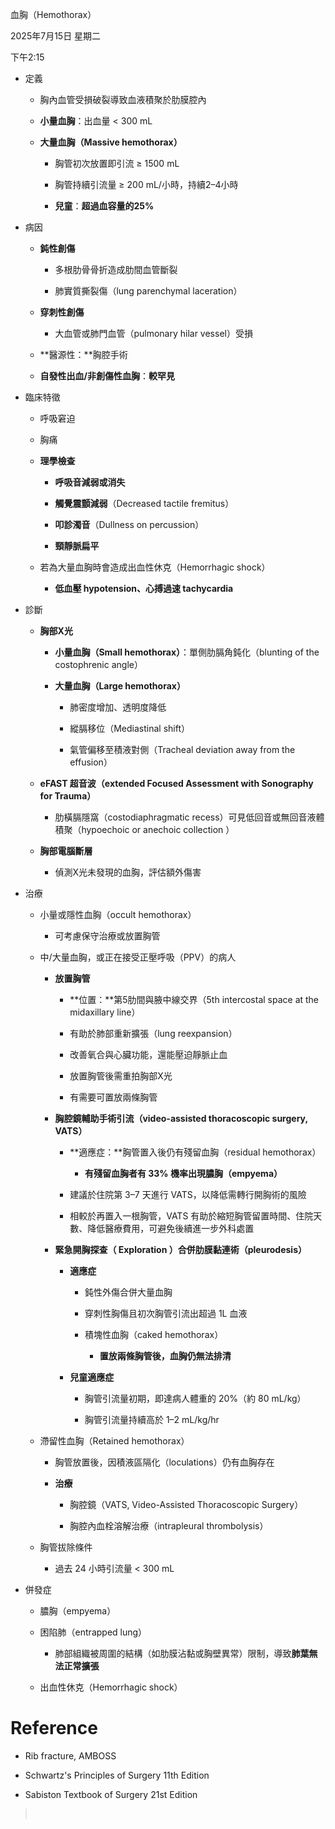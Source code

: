 血胸（Hemothorax）

2025年7月15日 星期二

下午2:15

- 定義

  - 胸內血管受損破裂導致血液積聚於肋膜腔內

  - **小量血胸**：出血量 \< 300 mL

  - **大量血胸（Massive hemothorax）**

    - 胸管初次放置即引流 ≥ 1500 mL

    - 胸管持續引流量 ≥ 200 mL/小時，持續2–4小時

    - **兒童**：**超過血容量的25%**

- 病因

  - **鈍性創傷**

    - 多根肋骨骨折造成肋間血管斷裂

    - 肺實質撕裂傷（lung parenchymal laceration）

  - **穿刺性創傷**

    - 大血管或肺門血管（pulmonary hilar vessel）受損

  - **醫源性：**胸腔手術

  - **自發性出血/非創傷性血胸**：**較罕見**

- 臨床特徵

  - 呼吸窘迫

  - 胸痛

  - **理學檢查**

    - **呼吸音減弱或消失**

    <!-- -->

    - **觸覺震顫減弱**（Decreased tactile fremitus）

    - **叩診濁音**（Dullness on percussion）

    <!-- -->

    - **頸靜脈扁平**

  - 若為大量血胸時會造成出血性休克（Hemorrhagic shock）

    - **低血壓 hypotension、心搏過速 tachycardia**

- 診斷

  - **胸部X光**

    - **小量血胸（Small hemothorax）**：單側肋膈角鈍化（blunting of the costophrenic angle）

    - **大量血胸（Large hemothorax）**

      - 肺密度增加、透明度降低

      - 縱膈移位（Mediastinal shift）

      - 氣管偏移至積液對側（Tracheal deviation away from the effusion）

  - **eFAST 超音波（extended Focused Assessment with Sonography for Trauma）**

    - 肋橫膈隱窩（costodiaphragmatic recess）可見低回音或無回音液體積聚（hypoechoic or anechoic collection ）

  - **胸部電腦斷層**

    - 偵測X光未發現的血胸，評估額外傷害

- 治療

  - 小量或隱性血胸（occult hemothorax）

    - 可考慮保守治療或放置胸管

  - 中/大量血胸，或正在接受正壓呼吸（PPV）的病人

    - **放置胸管**

      - **位置：**第5肋間與腋中線交界（5th intercostal space at the midaxillary line）

      - 有助於肺部重新擴張（lung reexpansion）

      - 改善氧合與心臟功能，還能壓迫靜脈止血

      - 放置胸管後需重拍胸部X光

      - 有需要可置放兩條胸管

    - **胸腔鏡輔助手術引流（video-assisted thoracoscopic surgery, VATS）**

      - **適應症：**胸管置入後仍有殘留血胸（residual hemothorax）

        - **有殘留血胸者有 33% 機率出現膿胸（empyema）**

      - 建議於住院第 3–7 天進行 VATS，以降低需轉行開胸術的風險

      - 相較於再置入一根胸管，VATS 有助於縮短胸管留置時間、住院天數、降低醫療費用，可避免後續進一步外科處置

    - **緊急開胸探查（ Exploration ）合併肋膜黏連術（pleurodesis）**

      - **適應症**

        - 鈍性外傷合併大量血胸

        - 穿刺性胸傷且初次胸管引流出超過 1L 血液

        - 積塊性血胸（caked hemothorax）

          - **置放兩條胸管後，血胸仍無法排清**

      - **兒童適應症**

        - 胸管引流量初期，即達病人體重的 20%（約 80 mL/kg）

        - 胸管引流量持續高於 1–2 mL/kg/hr

  - 滯留性血胸（Retained hemothorax）

    - 胸管放置後，因積液區隔化（loculations）仍有血胸存在

    - **治療**

      - 胸腔鏡（VATS, Video-Assisted Thoracoscopic Surgery）

      - 胸腔內血栓溶解治療（intrapleural thrombolysis）

  - 胸管拔除條件

    - 過去 24 小時引流量 \< 300 mL

- 併發症

  - 膿胸（empyema）

  - 困陷肺（entrapped lung）

    - 肺部組織被周圍的結構（如肋膜沾黏或胸壁異常）限制，導致**肺葉無法正常擴張**

  - 出血性休克（Hemorrhagic shock）

# Reference

- Rib fracture, AMBOSS

- Schwartz's Principles of Surgery 11th Edition

- Sabiston Textbook of Surgery 21st Edition

>  

